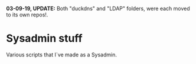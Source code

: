 **03-09-19, UPDATE:** Both "duckdns" and "LDAP" folders, were each moved to its own repos!. 
# Sysadmin stuff
Various scripts that I`ve made as a Sysadmin. 
